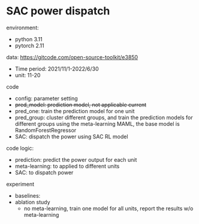 # SAC power dispatch

environment:
- python 3.11
- pytorch 2.11

data: https://gitcode.com/open-source-toolkit/e3850
- Time period: 2021/11/1-2022/6/30
- unit: 11-20

code
- config: parameter setting
- ~~pred_model: prediction model, not applicable current~~
- pred_one: train the prediction model for one unit
- pred_group: cluster different groups, and train the prediction models for different groups using the meta-learning MAML, the base model is RandomForestRegressor
- SAC: dispatch the power using SAC RL model

code logic:
- prediction: predict the power output for each unit
- meta-learning: to applied to different units
- SAC: to dispatch power

experiment
- baselines:
- ablation study
  - no meta-learning, train one model for all units, report the results w/o meta-learning
